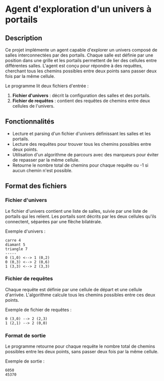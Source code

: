 # Agent d'exploration d'un univers à portails

## Description
Ce projet implémente un agent capable d'explorer un univers composé de salles interconnectées par des portails. Chaque salle est définie par une position dans une grille et les portails permettent de lier des cellules entre différentes salles. L'agent est conçu pour répondre à des requêtes, cherchant tous les chemins possibles entre deux points sans passer deux fois par la même cellule.

Le programme lit deux fichiers d'entrée :
1. **Fichier d'univers** : décrit la configuration des salles et des portails.
2. **Fichier de requêtes** : contient des requêtes de chemins entre deux cellules de l'univers.

## Fonctionnalités
- Lecture et parsing d'un fichier d'univers définissant les salles et les portails.
- Lecture des requêtes pour trouver tous les chemins possibles entre deux points.
- Utilisation d'un algorithme de parcours avec des marqueurs pour éviter de repasser par la même cellule.
- Retourne le nombre total de chemins pour chaque requête ou -1 si aucun chemin n'est possible.

## Format des fichiers

### Fichier d'univers
Le fichier d'univers contient une liste de salles, suivie par une liste de portails qui les relient. Les portails sont décrits par les deux cellules qu'ils connectent, séparées par une flèche bilatérale.

Exemple d'univers :


```
carre 4
diamant 5
triangle 7
-----
0 (1,0) <--> 1 (0,2)
0 (0,3) <--> 2 (0,6)
1 (3,3) <--> 2 (3,3)
```

### Fichier de requêtes
Chaque requête est définie par une cellule de départ et une cellule d'arrivée. L'algorithme calcule tous les chemins possibles entre ces deux points.

Exemple de fichier de requêtes :

```
0 (3,0) --> 2 (2,3)
1 (2,1) --> 2 (0,0)
```

### Format de sortie
Le programme retourne pour chaque requête le nombre total de chemins possibles entre les deux points, sans passer deux fois par la même cellule.

Exemple de sortie :

```
6050
45370
```


